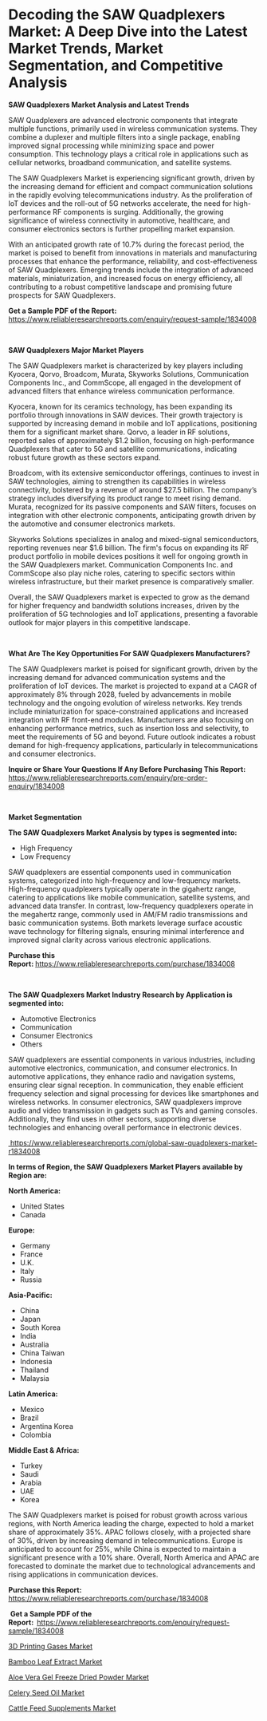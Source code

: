 <p><h1>Decoding the SAW Quadplexers Market: A Deep Dive into the Latest Market Trends, Market Segmentation, and Competitive Analysis</h1></p><p><strong>SAW Quadplexers Market Analysis and Latest Trends</strong></p>
<p><p>SAW Quadplexers are advanced electronic components that integrate multiple functions, primarily used in wireless communication systems. They combine a duplexer and multiple filters into a single package, enabling improved signal processing while minimizing space and power consumption. This technology plays a critical role in applications such as cellular networks, broadband communication, and satellite systems.</p><p>The SAW Quadplexers Market is experiencing significant growth, driven by the increasing demand for efficient and compact communication solutions in the rapidly evolving telecommunications industry. As the proliferation of IoT devices and the roll-out of 5G networks accelerate, the need for high-performance RF components is surging. Additionally, the growing significance of wireless connectivity in automotive, healthcare, and consumer electronics sectors is further propelling market expansion.</p><p>With an anticipated growth rate of 10.7% during the forecast period, the market is poised to benefit from innovations in materials and manufacturing processes that enhance the performance, reliability, and cost-effectiveness of SAW Quadplexers. Emerging trends include the integration of advanced materials, miniaturization, and increased focus on energy efficiency, all contributing to a robust competitive landscape and promising future prospects for SAW Quadplexers.</p></p>
<p><strong>Get a Sample PDF of the Report:&nbsp;</strong> <a href="https://www.reliableresearchreports.com/enquiry/request-sample/1834008?utm_campaign=1731&utm_medium=2&utm_source=Github&utm_content=ia&utm_term=17102024&utm_id=saw-quadplexers">https://www.reliableresearchreports.com/enquiry/request-sample/1834008</a></p>
<p>&nbsp;</p>
<p><strong>SAW Quadplexers Major Market Players</strong></p>
<p><p>The SAW Quadplexers market is characterized by key players including Kyocera, Qorvo, Broadcom, Murata, Skyworks Solutions, Communication Components Inc., and CommScope, all engaged in the development of advanced filters that enhance wireless communication performance. </p><p>Kyocera, known for its ceramics technology, has been expanding its portfolio through innovations in SAW devices. Their growth trajectory is supported by increasing demand in mobile and IoT applications, positioning them for a significant market share. Qorvo, a leader in RF solutions, reported sales of approximately $1.2 billion, focusing on high-performance Quadplexers that cater to 5G and satellite communications, indicating robust future growth as these sectors expand.</p><p>Broadcom, with its extensive semiconductor offerings, continues to invest in SAW technologies, aiming to strengthen its capabilities in wireless connectivity, bolstered by a revenue of around $27.5 billion. The company’s strategy includes diversifying its product range to meet rising demand. Murata, recognized for its passive components and SAW filters, focuses on integration with other electronic components, anticipating growth driven by the automotive and consumer electronics markets.</p><p>Skyworks Solutions specializes in analog and mixed-signal semiconductors, reporting revenues near $1.6 billion. The firm's focus on expanding its RF product portfolio in mobile devices positions it well for ongoing growth in the SAW Quadplexers market. Communication Components Inc. and CommScope also play niche roles, catering to specific sectors within wireless infrastructure, but their market presence is comparatively smaller.</p><p>Overall, the SAW Quadplexers market is expected to grow as the demand for higher frequency and bandwidth solutions increases, driven by the proliferation of 5G technologies and IoT applications, presenting a favorable outlook for major players in this competitive landscape.</p></p>
<p>&nbsp;</p>
<p><strong>What Are The Key Opportunities For SAW Quadplexers Manufacturers?</strong></p>
<p><p>The SAW Quadplexers market is poised for significant growth, driven by the increasing demand for advanced communication systems and the proliferation of IoT devices. The market is projected to expand at a CAGR of approximately 8% through 2028, fueled by advancements in mobile technology and the ongoing evolution of wireless networks. Key trends include miniaturization for space-constrained applications and increased integration with RF front-end modules. Manufacturers are also focusing on enhancing performance metrics, such as insertion loss and selectivity, to meet the requirements of 5G and beyond. Future outlook indicates a robust demand for high-frequency applications, particularly in telecommunications and consumer electronics.</p></p>
<p><strong>Inquire or Share Your Questions If Any Before Purchasing This Report:</strong> <a href="https://www.reliableresearchreports.com/enquiry/pre-order-enquiry/1834008?utm_campaign=1731&utm_medium=2&utm_source=Github&utm_content=ia&utm_term=17102024&utm_id=saw-quadplexers">https://www.reliableresearchreports.com/enquiry/pre-order-enquiry/1834008</a></p>
<p>&nbsp;</p>
<p><strong>Market Segmentation</strong></p>
<p><strong>The SAW Quadplexers Market Analysis by types is segmented into:</strong></p>
<p><ul><li>High Frequency</li><li>Low Frequency</li></ul></p>
<p><p>SAW quadplexers are essential components used in communication systems, categorized into high-frequency and low-frequency markets. High-frequency quadplexers typically operate in the gigahertz range, catering to applications like mobile communication, satellite systems, and advanced data transfer. In contrast, low-frequency quadplexers operate in the megahertz range, commonly used in AM/FM radio transmissions and basic communication systems. Both markets leverage surface acoustic wave technology for filtering signals, ensuring minimal interference and improved signal clarity across various electronic applications.</p></p>
<p><strong>Purchase this Report:&nbsp;</strong><a href="https://www.reliableresearchreports.com/purchase/1834008?utm_campaign=1731&utm_medium=2&utm_source=Github&utm_content=ia&utm_term=17102024&utm_id=saw-quadplexers">https://www.reliableresearchreports.com/purchase/1834008</a></p>
<p>&nbsp;</p>
<p><strong>The SAW Quadplexers Market Industry Research by Application is segmented into:</strong></p>
<p><ul><li>Automotive Electronics</li><li>Communication</li><li>Consumer Electronics</li><li>Others</li></ul></p>
<p><p>SAW quadplexers are essential components in various industries, including automotive electronics, communication, and consumer electronics. In automotive applications, they enhance radio and navigation systems, ensuring clear signal reception. In communication, they enable efficient frequency selection and signal processing for devices like smartphones and wireless networks. In consumer electronics, SAW quadplexers improve audio and video transmission in gadgets such as TVs and gaming consoles. Additionally, they find uses in other sectors, supporting diverse technologies and enhancing overall performance in electronic devices.</p></p>
<p><a href="https://www.reliableresearchreports.com/global-saw-quadplexers-market-r1834008?utm_campaign=1731&utm_medium=2&utm_source=Github&utm_content=ia&utm_term=17102024&utm_id=saw-quadplexers">&nbsp;https://www.reliableresearchreports.com/global-saw-quadplexers-market-r1834008</a></p>
<p><strong>In terms of Region, the SAW Quadplexers Market Players available by Region are:</strong></p>
<p>
    <p> <strong> North America: </strong>
        <ul>
            <li>United States</li>
            <li>Canada</li>
        </ul>
        </p> 
    <p> <strong> Europe: </strong>
        <ul>
            <li>Germany</li>
            <li>France</li>
            <li>U.K.</li>
            <li>Italy</li>
            <li>Russia</li>
        </ul>
        </p> 
    <p> <strong> Asia-Pacific: </strong>
        <ul>
            <li>China</li>
            <li>Japan</li>
            <li>South Korea</li>
            <li>India</li>
            <li>Australia</li>
            <li>China Taiwan</li>
            <li>Indonesia</li>
            <li>Thailand</li>
            <li>Malaysia</li>
        </ul>
        </p> 
    <p> <strong> Latin America: </strong>
        <ul>
            <li>Mexico</li>
            <li>Brazil</li>
            <li>Argentina Korea</li>
            <li>Colombia</li>
        </ul>
        </p> 
    <p> <strong> Middle East & Africa: </strong>
        <ul>
            <li>Turkey</li>
            <li>Saudi</li>
            <li>Arabia</li>
            <li>UAE</li>
            <li>Korea</li>
        </ul>
    </p>
    </p>
<p><p>The SAW Quadplexers market is poised for robust growth across various regions, with North America leading the charge, expected to hold a market share of approximately 35%. APAC follows closely, with a projected share of 30%, driven by increasing demand in telecommunications. Europe is anticipated to account for 25%, while China is expected to maintain a significant presence with a 10% share. Overall, North America and APAC are forecasted to dominate the market due to technological advancements and rising applications in communication devices.</p></p>
<p><strong>Purchase this Report: </strong><a href="https://www.reliableresearchreports.com/purchase/1834008?utm_campaign=1731&utm_medium=2&utm_source=Github&utm_content=ia&utm_term=17102024&utm_id=saw-quadplexers">https://www.reliableresearchreports.com/purchase/1834008</a></p>
<p>&nbsp;<strong>Get a Sample PDF of the Report:&nbsp;&nbsp;</strong><a href="https://www.reliableresearchreports.com/enquiry/request-sample/1834008?utm_campaign=1731&utm_medium=2&utm_source=Github&utm_content=ia&utm_term=17102024&utm_id=saw-quadplexers">https://www.reliableresearchreports.com/enquiry/request-sample/1834008</a></p>
<p><strong></strong></p>
<p><p><a href="https://www.linkedin.com/pulse/investing-3d-printing-gases-market-trends-leading-products-regional-vu45e?utm_campaign=1731&utm_medium=2&utm_source=Github&utm_content=ia&utm_term=17102024&utm_id=saw-quadplexers">3D Printing Gases Market</a></p><p><a href="https://www.linkedin.com/pulse/bamboo-leaf-extract-market-overview-regional-outlook-competitive-6irze?utm_campaign=1731&utm_medium=2&utm_source=Github&utm_content=ia&utm_term=17102024&utm_id=saw-quadplexers">Bamboo Leaf Extract Market</a></p><p><a href="https://www.linkedin.com/pulse/strategic-market-insights-global-aloe-vera-gel-freeze-dried-powder-7xhwe?utm_campaign=1731&utm_medium=2&utm_source=Github&utm_content=ia&utm_term=17102024&utm_id=saw-quadplexers">Aloe Vera Gel Freeze Dried Powder Market</a></p><p><a href="https://www.linkedin.com/pulse/celery-seed-oil-market-global-insights-sales-trends-2024-2031-htjyf?utm_campaign=1731&utm_medium=2&utm_source=Github&utm_content=ia&utm_term=17102024&utm_id=saw-quadplexers">Celery Seed Oil Market</a></p><p><a href="https://www.linkedin.com/pulse/pulse-cattle-feed-supplements-rhythms-change-market-resonance-jn0cf?utm_campaign=1731&utm_medium=2&utm_source=Github&utm_content=ia&utm_term=17102024&utm_id=saw-quadplexers">Cattle Feed Supplements Market</a></p></p>